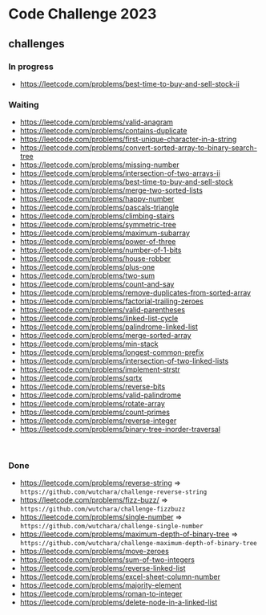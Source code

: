# Code Challenge 2023

## challenges

### In progress
- https://leetcode.com/problems/best-time-to-buy-and-sell-stock-ii

### Waiting
- https://leetcode.com/problems/valid-anagram
- https://leetcode.com/problems/contains-duplicate
- https://leetcode.com/problems/first-unique-character-in-a-string
- https://leetcode.com/problems/convert-sorted-array-to-binary-search-tree
- https://leetcode.com/problems/missing-number
- https://leetcode.com/problems/intersection-of-two-arrays-ii
- https://leetcode.com/problems/best-time-to-buy-and-sell-stock
- https://leetcode.com/problems/merge-two-sorted-lists
- https://leetcode.com/problems/happy-number
- https://leetcode.com/problems/pascals-triangle
- https://leetcode.com/problems/climbing-stairs
- https://leetcode.com/problems/symmetric-tree
- https://leetcode.com/problems/maximum-subarray
- https://leetcode.com/problems/power-of-three
- https://leetcode.com/problems/number-of-1-bits
- https://leetcode.com/problems/house-robber
- https://leetcode.com/problems/plus-one
- https://leetcode.com/problems/two-sum
- https://leetcode.com/problems/count-and-say
- https://leetcode.com/problems/remove-duplicates-from-sorted-array
- https://leetcode.com/problems/factorial-trailing-zeroes
- https://leetcode.com/problems/valid-parentheses
- https://leetcode.com/problems/linked-list-cycle
- https://leetcode.com/problems/palindrome-linked-list
- https://leetcode.com/problems/merge-sorted-array
- https://leetcode.com/problems/min-stack
- https://leetcode.com/problems/longest-common-prefix
- https://leetcode.com/problems/intersection-of-two-linked-lists
- https://leetcode.com/problems/implement-strstr
- https://leetcode.com/problems/sqrtx
- https://leetcode.com/problems/reverse-bits
- https://leetcode.com/problems/valid-palindrome
- https://leetcode.com/problems/rotate-array
- https://leetcode.com/problems/count-primes
- https://leetcode.com/problems/reverse-integer
- https://leetcode.com/problems/binary-tree-inorder-traversal

<br />

### Done
- https://leetcode.com/problems/reverse-string => `https://github.com/wutchara/challenge-reverse-string`
- https://leetcode.com/problems/fizz-buzz/ => `https://github.com/wutchara/challenge-fizzbuzz`
- https://leetcode.com/problems/single-number => `https://github.com/wutchara/challenge-single-number`
- https://leetcode.com/problems/maximum-depth-of-binary-tree => `https://github.com/wutchara/challenge-maximum-depth-of-binary-tree`
- https://leetcode.com/problems/move-zeroes
- https://leetcode.com/problems/sum-of-two-integers
- https://leetcode.com/problems/reverse-linked-list
- https://leetcode.com/problems/excel-sheet-column-number
- https://leetcode.com/problems/majority-element
- https://leetcode.com/problems/roman-to-integer
- https://leetcode.com/problems/delete-node-in-a-linked-list
